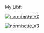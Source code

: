 My Libft

[![norminette_V2](https://github.com/PrStein/libtf/actions/workflows/norminette_V2.yml/badge.svg)](https://github.com/PrStein/libtf/actions/workflows/norminette_V2.yml)

[![norminette_V3](https://github.com/PrStein/libtf/actions/workflows/norminette_V3.yml/badge.svg)](https://github.com/PrStein/libtf/actions/workflows/norminette_V3.yml)
